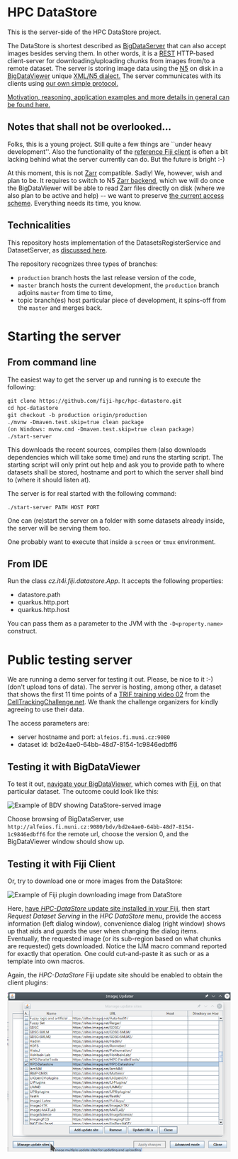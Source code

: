 # HPC DataStore
This is the server-side of the HPC DataStore project.

The DataStore is shortest described as [BigDataServer](https://imagej.net/plugins/bdv/server)
that can also accept images besides serving them. In other words, it is a [REST](https://en.wikipedia.org/wiki/Representational_state_transfer)
HTTP-based client-server for downloading/uploading chunks from images from/to a remote dataset.
The server is storing image data using the [N5](https://github.com/saalfeldlab/n5) on disk
in a [BigDataViewer](https://imagej.net/plugins/bdv) unique [XML/N5 dialect.](doc/DESCRIPTION.md#the-bdv-dialect)
The server communicates with its clients using [our own simple protocol.](https://docs.google.com/document/d/1ZeLc83dyNE9USBuvSCLEVGK-zQzUKFb7VGhOlVIRBvU/edit)

[Motivation, reasoning, application examples and more
details in general can be found here.](doc/OUTLINE.md)

## Notes that shall not be overlooked...
Folks, this is a young project. Still quite a few things are ``under heavy development''.
Also the functionality of the [reference Fiji client](https://github.com/fiji-hpc/hpc-datastore-fiji)
is often a bit lacking behind what the server currently can do. But the future is bright :-)

At this moment, this is not [Zarr](https://zarr-specs.readthedocs.io/en/core-protocol-v3.0-dev/)
compatible. Sadly! We, however, wish and plan to be. It requires to switch to N5
[Zarr backend](https://github.com/saalfeldlab/n5-zarr), which we will do once the
BigDataViewer will be able to read Zarr files directly on disk (where we also plan
to be active and help) -- we want to preserve [the current access scheme](doc/DESCRIPTION.md#storage-architecture).
Everything needs its time, you know.

## Technicalities
This repository hosts implementation of the DatasetsRegisterService
and DatasetServer, as [discussed here](doc/DESCRIPTION.md#connection-scheme).

The repository recognizes three types of branches:

- `production` branch hosts the last release version of the code,
- `master` branch hosts the current development, the `production` branch adjoins `master` from time to time,
- topic branch(es) host particular piece of development, it spins-off from the `master` and merges back.


# Starting the server
## From command line
The easiest way to get the server up and running is to execute the following:

```
git clone https://github.com/fiji-hpc/hpc-datastore.git
cd hpc-datastore
git checkout -b production origin/production
./mvnw -Dmaven.test.skip=true clean package
(on Windows: mvnw.cmd -Dmaven.test.skip=true clean package)
./start-server
```

This downloads the recent sources, compiles them (also downloads dependencies which
will take some time) and runs the starting script. The starting script will only
print out help and ask you to provide path to where datasets shall be stored, hostname
and port to which the server shall bind to (where it should listen at).

The server is for real started with the following command:
```
./start-server PATH HOST PORT
```
One can (re)start the server on a folder with some datasets already inside,
the server will be serving them too.

One probably want to execute that inside a `screen` or `tmux` environment.

## From IDE
Run the class _cz.it4i.fiji.datastore.App_. It accepts the following properties:

- datastore.path
- quarkus.http.port
- quarkus.http.host

You can pass them as a parameter to the JVM with the `-D<property.name>` construct.

# Public testing server
We are running a demo server for testing it out. Please, be nice to it :-) (don't upload tons of data).
The server is hosting, among other, a dataset that shows the first 11 time points of a
[TRIF training video 02](http://celltrackingchallenge.net/3d-datasets/)
from the [CellTrackingChallenge.net](http://celltrackingchallenge.net/).
We thank the challenge organizers for kindly agreeing to use their data.

The access parameters are:

- server hostname and port: `alfeios.fi.muni.cz:9080`
- dataset id: bd2e4ae0-64bb-48d7-8154-1c9846edbff6

## Testing it with BigDataViewer
To test it out, [navigate your BigDataViewer](doc/APPLICATIONS.md#bdv-mastodon-and-friends),
which comes with [Fiji](https://imagej.net/software/fiji/downloads), on that particular dataset.
The outcome could look like this:

![Example of BDV showing DataStore-served image](doc/imgs/bdv-connects-to-datastore.png)

Choose browsing of BigDataServer, use `http://alfeios.fi.muni.cz:9080/bdv/bd2e4ae0-64bb-48d7-8154-1c9846edbff6`
for the remote url, choose the version 0, and the BigDataViewer window should show up.

## Testing it with Fiji Client
Or, try to download one or more images from the DataStore:

![Example of Fiji plugin downloading image from DataStore](doc/imgs/plugin-downloads-from-datastore.png)

Here, [have *HPC-DataStore* update site installed in your Fiji](doc/imgs/datastore-fiji-update-site.png),
then start *Request Dataset Serving* in the *HPC DataStore* menu, provide the access information (left dialog window),
convenience dialog (right window) shows up that aids and guards the user when changing the dialog items. Eventually,
the requested image (or its sub-region based on what chunks are requested) gets downloaded. Notice the IJM macro
command reported for exactly that operation. One could cut-and-paste it as such or as a template into own macros.

Again, the *HPC-DataStore* Fiji update site should be enabled to obtain the client plugins:

![HPC DataStore Fiji update site](doc/imgs/datastore-fiji-update-site.png)
